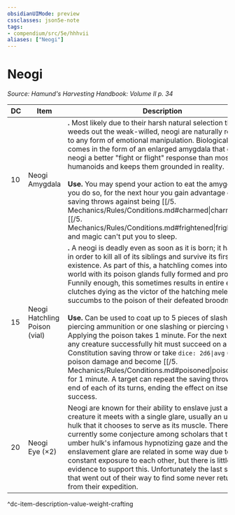 ```yaml
---
obsidianUIMode: preview
cssclasses: json5e-note
tags:
- compendium/src/5e/hhhvii
aliases: ["Neogi"]
---
```

# Neogi
*Source: Hamund's Harvesting Handbook: Volume II p. 34* 

| DC | Item | Description | Value | Weight | Crafting |
|----|------|-------------|-------|--------|----------|
| 10 | Neogi Amygdala | **.** Most likely due to their harsh natural selection that weeds out the weak-willed, neogi are naturally resistant to any form of emotional manipulation. Biologically, this comes in the form of an enlarged amygdala that gives the neogi a better "fight or flight" response than most humanoids and keeps them grounded in reality.<br /><br />**Use.** You may spend your action to eat the amygdala. If you do so, for the next hour you gain advantage on saving throws against being [[/5. Mechanics/Rules/Conditions.md#charmed\|charmed]] or [[/5. Mechanics/Rules/Conditions.md#frightened\|frightened]], and magic can't put you to sleep. | 1 gp | 1 lb | — |
| 15 | Neogi Hatchling Poison (vial) | **.** A neogi is deadly even as soon as it is born; it has to be in order to kill all of its siblings and survive its first day of existence. As part of this, a hatchling comes into the world with its poison glands fully formed and productive. Funnily enough, this sometimes results in entire egg clutches dying as the victor of the hatching melee succumbs to the poison of their defeated broodmates.<br /><br />**Use.** Can be used to coat up to 5 pieces of slashing or piercing ammunition or one slashing or piercing weapon. Applying the poison takes 1 minute. For the next minute, any creature successfully hit must succeed on a DC 10 Constitution saving throw or take `dice: 2d6\|avg` (`2d6`) poison damage and become [[/5. Mechanics/Rules/Conditions.md#poisoned\|poisoned]] for 1 minute. A target can repeat the saving throw at the end of each of its turns, ending the effect on itself on a success. | 2 gp | 1 lb | — |
| 20 | Neogi Eye (×2) | Neogi are known for their ability to enslave just about any creature it meets with a single glare, usually an umber hulk that it chooses to serve as its muscle. There is currently some conjecture among scholars that the umber hulk's infamous hypnotizing gaze and the neogi's enslavement glare are related in some way due to their constant exposure to each other, but there is little solid evidence to support this. Unfortunately the last scholar that went out of their way to find some never returned from their expedition. | 60 gp | 1 lb | [[5. Mechanics/Items/Amulet Of Enslavement.md\|Amulet of Enslavement]] |
^dc-item-description-value-weight-crafting